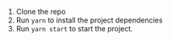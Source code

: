 1. Clone the repo
2. Run `yarn` to install the project dependencies
3. Run `yarn start` to start the project.
